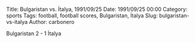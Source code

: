 Title: Bulgaristan vs. İtalya, 1991/09/25
Date: 1991/09/25 00:00
Category: sports
Tags: football, football scores, Bulgaristan, İtalya
Slug: bulgaristan-vs-italya
Author: carbonero


Bulgaristan 2 - 1 İtalya
